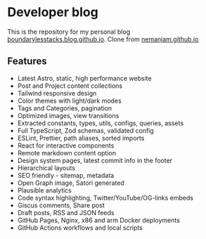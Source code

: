 # Developer blog

This is the repository for my personal blog [boundarylesstacks.blog.github.io](https://boundarylesstacks.blog.github.io). Clone from [nemanjam.github.io](https://github.com/nemanjam/nemanjam.github.io)

## Features

- Latest Astro, static, high performance website
- Post and Project content collections
- Tailwind responsive design
- Color themes with light/dark modes
- Tags and Categories, pagination
- Optimized images, view transitions
- Extracted constants, types, utils, configs, queries, assets
- Full TypeScript, Zod schemas, validated config
- ESLint, Prettier, path aliases, sorted imports
- React for interactive components
- Remote markdown content option
- Design system pages, latest commit info in the footer
- Hierarchical layouts
- SEO friendly - sitemap, metadata
- Open Graph image, Satori generated
- Plausible analytics
- Code syntax highlighting, Twitter/YouTube/OG-links embeds
- Giscus comments, Share post
- Draft posts, RSS and JSON feeds
- GitHub Pages, Nginx, x86 and arm Docker deployments
- GitHub Actions workflows and local scripts
